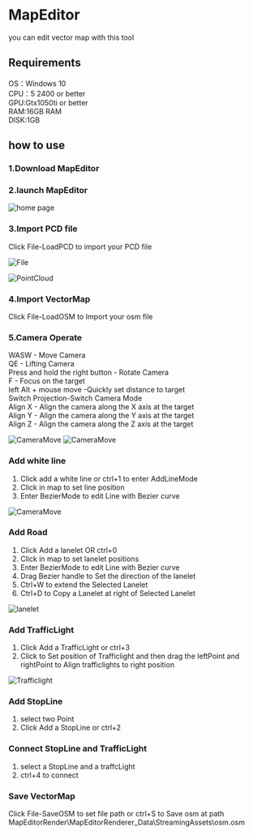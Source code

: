 # MapEditor
you can edit vector map with this tool
## Requirements
OS：Windows 10  
CPU：5 2400 or better  
GPU:Gtx1050ti or better  
RAM:16GB RAM  
DISK:1GB  
## how to use
### 1.Download MapEditor
### 2.launch MapEditor
![home page](Pic/shouye.png)

### 3.Import PCD file
Click File-LoadPCD to import your PCD file  

![File](Pic/File.jpg)

![PointCloud](Pic/PointCloud.png)

### 4.Import VectorMap
Click File-LoadOSM to Import your osm file
### 5.Camera Operate
WASW - Move Camera  
QE - Lifting Camera  
Press and hold the right button - Rotate Camera  
F - Focus on the target  
left Alt + mouse move -Quickly set distance to target  
Switch Projection-Switch Camera Mode  
Align X - Align the camera along the X axis at the target  
Align Y - Align the camera along the Y axis at the target  
Align Z - Align the camera along the Z axis at the target

![CameraMove](Pic/图片1.gif)
![CameraMove](Pic/图片2.gif)

### Add white line
1. Click add a white line or ctrl+1 to enter AddLineMode
2. Click in map to set line position
3. Enter BezierMode to edit Line with Bezier curve
   
![CameraMove](Pic/图片3.gif)
### Add Road
1. Click Add a lanelet OR ctrl+0
2. Click in map to set lanelet positions
3. Enter BezierMode to edit Line with Bezier curve
4. Drag Bezier handle to Set the direction of the lanelet
5. Ctrl+W to extend the Selected Lanelet
6. Ctrl+D to Copy a Lanelet at right of Selected Lanelet


![lanelet](Pic/图片4.gif)
### Add TrafficLight
1. Click Add a TrafficLight or ctrl+3
2. Click to Set position of Trafficlight and then drag the leftPoint and rightPoint to Align trafficlights to right position

![Trafficlight](Pic/图片5.gif)
### Add StopLine
1. select two Point
2. Click Add a StopLine or ctrl+2
### Connect StopLine and TrafficLight
1. select a StopLine and a traffcLight
2. ctrl+4 to connect
### Save VectorMap
Click File-SaveOSM to set file path or ctrl+S to Save osm at path MapEditorRender\MapEditorRenderer_Data\StreamingAssets\osm.osm







